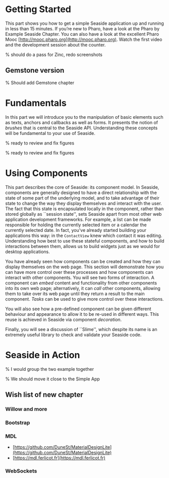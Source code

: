 <!inputFile|path=Chapters/Introduction.md!># Getting StartedThis part shows you how to get a simple Seaside application up and runningin less than 15 minutes. If you’re new to Pharo, have a look at the Pharo by Example Seaside Chapter. You can also have a look at the excellent Pharo Mooc [http://mooc.pharo.org](http://mooc.pharo.org). Watch the first video and the development session about the counter. <!inputFile|path=Chapters/01-Pharo/Pharo.md!>% should do a pass for Zinc, redo screenshots<!inputFile|path=Chapters/02-Gemstone/Gemstone.md!>## Gemstone version% Should add Gemstone chapter# FundamentalsIn this part we will introduce you to the manipulation of basic elements such as texts, anchors and callbacks as well as forms. It presents the notion of _brushes_ that is central to the Seaside API. Understanding these concepts will be fundamental to your use of Seaside.<!inputFile|path=Chapters/02-RenderingComponents/RenderingComponents.md!>% ready to review and fix figures<!inputFile|path=Chapters/03-CSS/css.md!>% ready to review and fix figures<!inputFile|path=Chapters/04-Anchors/anchors.md!><!inputFile|path=Chapters/05-Forms/forms.md!># Using ComponentsThis part describes the core of Seaside: its component model. In Seaside, components are generally designed to have a direct relationship with the state of some part of the underlying model, and to take advantage of their state to change the way they display themselves and interact with the user. The fact that this state is encapsulated locally in the component, rather than stored globally as \`\`session state'', sets Seaside apart from most other web application development frameworks. For example, a list can be made responsible for holding the currently selected item or a calendar the currently selected date. In fact, you've already started building your applications this way: in  the `ContactView` knew which contact it was editing. Understanding how best to use these stateful components, and how to build interactions between them, allows us to build widgets just as we would for desktop applications.You have already seen how components can be created and how they can display themselves on the web page. This section will demonstrate how you can have more control over these processes and how components can interact with other components. You will see two forms of interaction. A component can _embed_ content and functionality from other components into its own web page; alternatively, it can _call_ other components, allowing them to take over its web page until they return a result to the main component. _Tasks_ can be used to give more control over these interactions. You will also see how a pre-defined component can be given different behaviour and appearance to allow it to be re-used in different ways. This reuse is achieved in Seaside via component _decoration_. Finally, you will see a discussion of \`\`Slime'', which despite its name is an extremely useful library to check and validate your Seaside code.<!inputFile|path=Chapters/06-CallingComponents/callingComponents.md!><!inputFile|path=Chapters/07-EmbeddingComponents/embeddingComponents.md!><!inputFile|path=Chapters/08-Tasks/tasks.md!><!inputFile|path=Chapters/09-Slime/slime.md!># Seaside in Action<!inputFile|path=Chapters/04-ASimpleTodoApplication/ASimpleTodoApplication.md!><!inputFile|path=Chapters/11-Sudoko/sudoko.md!>% I would group the two example together<!inputFile|path=Chapters/12-Serving/serving.md!><!inputFile|path=Chapters/13-Sessions/sessions.md!><!inputFile|path=Chapters/14-RSS/rss.md!>% We should move it close to the Simple App<!inputFile|path=Chapters/15-REST/rest.md!><!inputFile|path=Chapters/16-Deploy/deploy.md!><!inputFile|path=Chapters/17-JQuery/jquery.md!>## Wish list of new chapter### Willow and more### Bootstrap### MDL- [https://github.com/DuneSt/MaterialDesignLite](https://github.com/DuneSt/MaterialDesignLite)- [https://mdl.ferlicot.fr](https://mdl.ferlicot.fr)### WebSockets